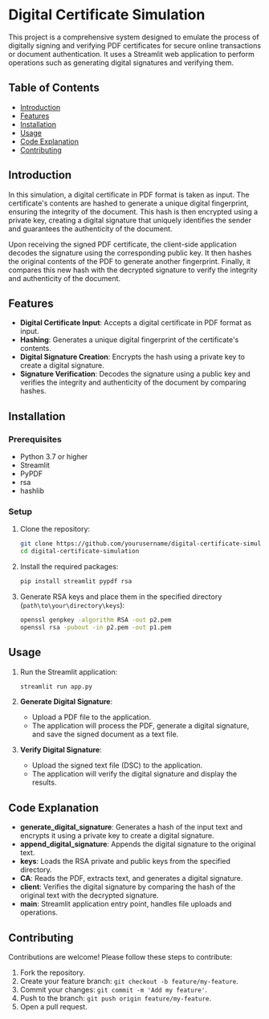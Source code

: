 # Digital Certificate Simulation

This project is a comprehensive system designed to emulate the process of digitally signing and verifying PDF certificates for secure online transactions or document authentication. It uses a Streamlit web application to perform operations such as generating digital signatures and verifying them.

## Table of Contents

- [Introduction](#introduction)
- [Features](#features)
- [Installation](#installation)
- [Usage](#usage)
- [Code Explanation](#code-explanation)
- [Contributing](#contributing)


## Introduction

In this simulation, a digital certificate in PDF format is taken as input. The certificate's contents are hashed to generate a unique digital fingerprint, ensuring the integrity of the document. This hash is then encrypted using a private key, creating a digital signature that uniquely identifies the sender and guarantees the authenticity of the document.

Upon receiving the signed PDF certificate, the client-side application decodes the signature using the corresponding public key. It then hashes the original contents of the PDF to generate another fingerprint. Finally, it compares this new hash with the decrypted signature to verify the integrity and authenticity of the document.

## Features

- **Digital Certificate Input**: Accepts a digital certificate in PDF format as input.
- **Hashing**: Generates a unique digital fingerprint of the certificate's contents.
- **Digital Signature Creation**: Encrypts the hash using a private key to create a digital signature.
- **Signature Verification**: Decodes the signature using a public key and verifies the integrity and authenticity of the document by comparing hashes.

## Installation

### Prerequisites

- Python 3.7 or higher
- Streamlit
- PyPDF
- rsa
- hashlib

### Setup

1. Clone the repository:
    ```sh
    git clone https://github.com/yourusername/digital-certificate-simulation.git
    cd digital-certificate-simulation
    ```

2. Install the required packages:
    ```sh
    pip install streamlit pypdf rsa
    ```

3. Generate RSA keys and place them in the specified directory (`path\to\your\directory\keys`):
    ```sh
    openssl genpkey -algorithm RSA -out p2.pem
    openssl rsa -pubout -in p2.pem -out p1.pem
    ```

## Usage

1. Run the Streamlit application:
    ```sh
    streamlit run app.py
    ```

2. **Generate Digital Signature**:
    - Upload a PDF file to the application.
    - The application will process the PDF, generate a digital signature, and save the signed document as a text file.

3. **Verify Digital Signature**:
    - Upload the signed text file (DSC) to the application.
    - The application will verify the digital signature and display the results.

## Code Explanation

- **generate_digital_signature**: Generates a hash of the input text and encrypts it using a private key to create a digital signature.
- **append_digital_signature**: Appends the digital signature to the original text.
- **keys**: Loads the RSA private and public keys from the specified directory.
- **CA**: Reads the PDF, extracts text, and generates a digital signature.
- **client**: Verifies the digital signature by comparing the hash of the original text with the decrypted signature.
- **main**: Streamlit application entry point, handles file uploads and operations.


## Contributing

Contributions are welcome! Please follow these steps to contribute:

1. Fork the repository.
2. Create your feature branch: `git checkout -b feature/my-feature`.
3. Commit your changes: `git commit -m 'Add my feature'`.
4. Push to the branch: `git push origin feature/my-feature`.
5. Open a pull request.

